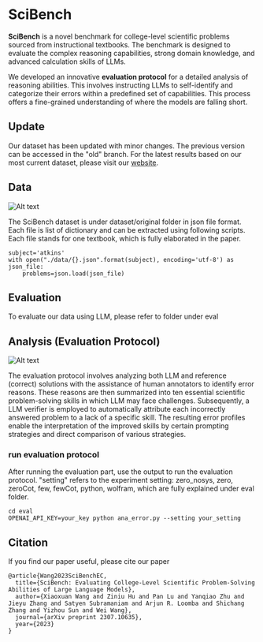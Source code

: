 # SciBench


**SciBench** is a novel benchmark for college-level scientific
problems sourced from instructional textbooks. The benchmark is designed to evaluate the complex reasoning capabilities,
strong domain knowledge, and advanced calculation skills of LLMs. 

We developed an innovative **evaluation protocol** for a detailed analysis of reasoning abilities. This
involves instructing LLMs to self-identify and categorize their errors within a predefined set of
capabilities. This process offers a fine-grained understanding of where the models are falling short.

## Update
Our dataset has been updated with minor changes. The previous version can be accessed in the "old" branch. For the latest results based on our most current dataset, please visit our [website](https://scibench-ucla.github.io).

## Data
![Alt text](assets/example.jpg)

The SciBench dataset is under dataset/original folder in json file format. Each file is list of dictionary and can be extracted using following scripts.
Each file stands for one textbook, which is fully elaborated in the paper. 

```
subject='atkins'
with open("./data/{}.json".format(subject), encoding='utf-8') as json_file:
    problems=json.load(json_file)

```

## Evaluation
To evaluate our data using LLM, please refer to folder under eval

## Analysis (Evaluation Protocol)
![Alt text](assets/pipeline.jpg)

The evaluation protocol involves analyzing both LLM
and reference (correct) solutions with the assistance of human annotators to identify error reasons.
These reasons are then summarized into ten essential scientific problem-solving skills in which LLM
may face challenges. Subsequently, a LLM verifier is employed to automatically attribute each
incorrectly answered problem to a lack of a specific skill. The resulting error profiles enable the
interpretation of the improved skills by certain prompting strategies and direct comparison of various
strategies.
### run evaluation protocol
After running the evaluation part, use the output to run the evaluation protocol. "setting" refers to the experiment setting: zero_nosys, zero, zeroCot, few, fewCot, python, wolfram, which are fully explained under eval folder.
```
cd eval
OPENAI_API_KEY=your_key python ana_error.py --setting your_setting 
```

## Citation
If you find our paper useful, please cite our paper
```
@article{Wang2023SciBenchEC,
  title={SciBench: Evaluating College-Level Scientific Problem-Solving Abilities of Large Language Models},
  author={Xiaoxuan Wang and Ziniu Hu and Pan Lu and Yanqiao Zhu and Jieyu Zhang and Satyen Subramaniam and Arjun R. Loomba and Shichang Zhang and Yizhou Sun and Wei Wang},
  journal={arXiv preprint 2307.10635},
  year={2023}
}
```
